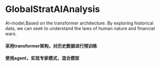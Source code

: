 # GlobalStratAIAnalysis
AI-model,Based on the transformer architecture.  By exploring historical data, we can seek to understand the laws of human nature and financial wars.



#### 采用transformer架构，对历史数据进行预训练

#### 使用agent，实现专家模式，混合模型